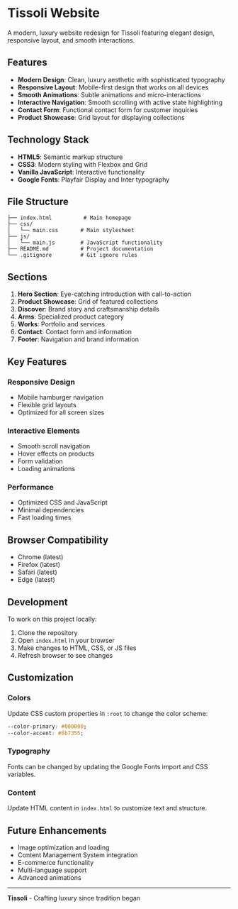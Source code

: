 # Tissoli Website

A modern, luxury website redesign for Tissoli featuring elegant design, responsive layout, and smooth interactions.

## Features

- **Modern Design**: Clean, luxury aesthetic with sophisticated typography
- **Responsive Layout**: Mobile-first design that works on all devices
- **Smooth Animations**: Subtle animations and micro-interactions
- **Interactive Navigation**: Smooth scrolling with active state highlighting
- **Contact Form**: Functional contact form for customer inquiries
- **Product Showcase**: Grid layout for displaying collections

## Technology Stack

- **HTML5**: Semantic markup structure
- **CSS3**: Modern styling with Flexbox and Grid
- **Vanilla JavaScript**: Interactive functionality
- **Google Fonts**: Playfair Display and Inter typography

## File Structure

```
├── index.html          # Main homepage
├── css/
│   └── main.css       # Main stylesheet
├── js/
│   └── main.js        # JavaScript functionality
├── README.md          # Project documentation
└── .gitignore         # Git ignore rules
```

## Sections

1. **Hero Section**: Eye-catching introduction with call-to-action
2. **Product Showcase**: Grid of featured collections
3. **Discover**: Brand story and craftsmanship details
4. **Arms**: Specialized product category
5. **Works**: Portfolio and services
6. **Contact**: Contact form and information
7. **Footer**: Navigation and brand information

## Key Features

### Responsive Design
- Mobile hamburger navigation
- Flexible grid layouts
- Optimized for all screen sizes

### Interactive Elements
- Smooth scroll navigation
- Hover effects on products
- Form validation
- Loading animations

### Performance
- Optimized CSS and JavaScript
- Minimal dependencies
- Fast loading times

## Browser Compatibility

- Chrome (latest)
- Firefox (latest)
- Safari (latest)
- Edge (latest)

## Development

To work on this project locally:

1. Clone the repository
2. Open `index.html` in your browser
3. Make changes to HTML, CSS, or JS files
4. Refresh browser to see changes

## Customization

### Colors
Update CSS custom properties in `:root` to change the color scheme:
```css
--color-primary: #000000;
--color-accent: #8b7355;
```

### Typography
Fonts can be changed by updating the Google Fonts import and CSS variables.

### Content
Update HTML content in `index.html` to customize text and structure.

## Future Enhancements

- Image optimization and loading
- Content Management System integration
- E-commerce functionality
- Multi-language support
- Advanced animations

---

**Tissoli** - Crafting luxury since tradition began